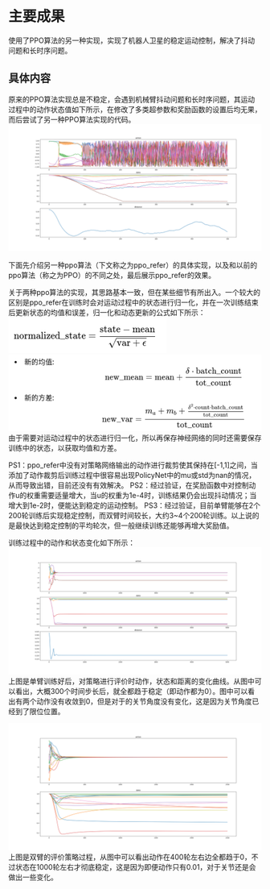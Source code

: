 # 主要成果
使用了PPO算法的另一种实现，实现了机器人卫星的稳定运动控制，解决了抖动问题和长时序问题。

## 具体内容
原来的PPO算法实现总是不稳定，会遇到机械臂抖动问题和长时序问题，其运动过程中的动作状态值如下所示，在修改了多类超参数和奖励函数的设置后均无果，而后尝试了另一种PPO算法实现的代码。
![before](./figure/evaluation_00.png)

下面先介绍另一种ppo算法（下文称之为ppo_refer）的具体实现，以及和以前的ppo算法（称之为PPO）的不同之处，最后展示ppo_refer的效果。

关于两种ppo算法的实现，其思路基本一致，但在某些细节有所出入。一个较大的区别是ppo_refer在训练时会对运动过程中的状态进行归一化，并在一次训练结束后更新状态的均值和误差，归一化和动态更新的公式如下所示：
![normalize](./figure/normalize.png)
![compute](./figure/compute.png)
由于需要对运动过程中的状态进行归一化，所以再保存神经网络的同时还需要保存训练中的状态，以获取均值和方差。

PS1：ppo_refer中没有对策略网络输出的动作进行裁剪使其保持在[-1,1]之间，当添加了动作裁剪后训练过程中很容易出现PolicyNet中的mu或std为nan的情况，从而导致出错，目前还没有有效解决。
PS2：经过验证，在奖励函数中对控制动作u的权重需要适量增大，当u的权重为1e-4时，训练结果仍会出现抖动情况；当增大到1e-2时，便能达到稳定的运动控制。
PS3：经过验证，目前单臂能够在2个200轮训练后实现稳定控制，而双臂时间较长，大约3~4个200轮训练。以上说的是最快达到稳定控制的平均轮次，但一般继续训练还能够再增大奖励值。

训练过程中的动作和状态变化如下所示：
![single](./figure/single.png)
上图是单臂训练好后，对策略进行评价时动作，状态和距离的变化曲线。从图中可以看出，大概300个时间步长后，就全都趋于稳定（即动作都为0）。图中可以看出有两个动作没有收敛到0，但是对于的关节角度没有变化，这是因为关节角度已经到了限位位置。

![dual](./figure/dual.png)
上图是双臂的评价策略过程，从图中可以看出动作在400轮左右边全都趋于0，不过状态在1000轮左右才彻底稳定，这是因为即便动作只有0.01，对于关节还是会做出一些变化。